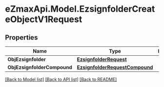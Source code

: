 
# eZmaxApi.Model.EzsignfolderCreateObjectV1Request

## Properties

Name | Type | Description | Notes
------------ | ------------- | ------------- | -------------
**ObjEzsignfolder** | [**EzsignfolderRequest**](EzsignfolderRequest.md) |  | [optional] 
**ObjEzsignfolderCompound** | [**EzsignfolderRequestCompound**](EzsignfolderRequestCompound.md) |  | [optional] 

[[Back to Model list]](../README.md#documentation-for-models)
[[Back to API list]](../README.md#documentation-for-api-endpoints)
[[Back to README]](../README.md)

